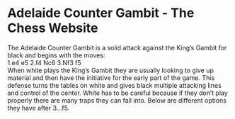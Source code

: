 # Adelaide Counter Gambit - The Chess Website
The Adelaide Counter Gambit is a solid attack against the King’s Gambit for black and begins with the moves:<br>1.e4 e5
2.f4 Nc6
3.Nf3 f5<br>When white plays the King’s Gambit they are usually looking to give up material and then have the initiative for the early part of the game. This defense turns the tables on white and gives black multiple attacking lines and control of the center. White has to be careful because if they don’t play properly there are many traps they can fall into. Below are different options they have after 3…f5.<br>